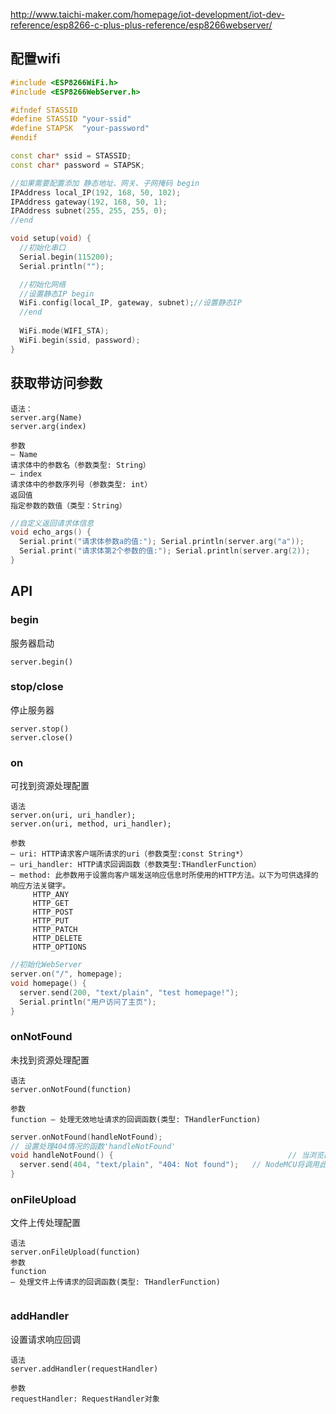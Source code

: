 http://www.taichi-maker.com/homepage/iot-development/iot-dev-reference/esp8266-c-plus-plus-reference/esp8266webserver/

## 配置wifi

```c++
#include <ESP8266WiFi.h>
#include <ESP8266WebServer.h>

#ifndef STASSID
#define STASSID "your-ssid"
#define STAPSK  "your-password"
#endif

const char* ssid = STASSID;
const char* password = STAPSK;

//如果需要配置添加 静态地址、网关、子网掩码 begin
IPAddress local_IP(192, 168, 50, 102);
IPAddress gateway(192, 168, 50, 1);
IPAddress subnet(255, 255, 255, 0);
//end

void setup(void) {
  //初始化串口
  Serial.begin(115200);
  Serial.println("");

  //初始化网络
  //设置静态IP begin
  WiFi.config(local_IP, gateway, subnet);//设置静态IP
  //end
    
  WiFi.mode(WIFI_STA);
  WiFi.begin(ssid, password);
}
```

## 获取带访问参数

```
语法：
server.arg(Name)
server.arg(index)

参数
– Name
请求体中的参数名（参数类型: String）
– index
请求体中的参数序列号（参数类型: int）
返回值
指定参数的数值（类型：String）
```

```c++
//自定义返回请求体信息
void echo_args() {
  Serial.print("请求体参数a的值:"); Serial.println(server.arg("a"));
  Serial.print("请求体第2个参数的值:"); Serial.println(server.arg(2));
}
```

## API

### begin

服务器启动

```
server.begin()
```

### stop/close

停止服务器

```
server.stop()
server.close()
```

### on

可找到资源处理配置

```
语法
server.on(uri, uri_handler);
server.on(uri, method, uri_handler);

参数
– uri: HTTP请求客户端所请求的uri（参数类型:const String*）
– uri_handler: HTTP请求回调函数（参数类型:THandlerFunction）
– method: 此参数用于设置向客户端发送响应信息时所使用的HTTP方法。以下为可供选择的响应方法关键字。
     HTTP_ANY
     HTTP_GET
     HTTP_POST
     HTTP_PUT
     HTTP_PATCH
     HTTP_DELETE
     HTTP_OPTIONS
```

```c++
//初始化WebServer
server.on("/", homepage);
void homepage() {
  server.send(200, "text/plain", "test homepage!");
  Serial.println("用户访问了主页");
}
```

### onNotFound

未找到资源处理配置

```
语法
server.onNotFound(function)

参数
function – 处理无效地址请求的回调函数(类型: THandlerFunction)
```

```c++
server.onNotFound(handleNotFound);
// 设置处理404情况的函数'handleNotFound'
void handleNotFound() {                                       // 当浏览器请求的网络资源无法在服务器找到时，
  server.send(404, "text/plain", "404: Not found");   // NodeMCU将调用此函数。
}
```

### onFileUpload

文件上传处理配置

```
语法
server.onFileUpload(function)
参数
function
– 处理文件上传请求的回调函数(类型: THandlerFunction)
```

```

```

### addHandler

设置请求响应回调

```
语法
server.addHandler(requestHandler)

参数
requestHandler: RequestHandler对象

```

